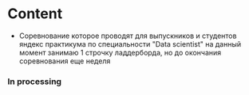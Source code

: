 # Content 

- Соревнование которое проводят для выпускников и студентов яндекс практикума по специальности "Data scientist" на данный момент занимаю 1 строчку ладдерборда, но до окончания соревнования еще неделя

### In processing
